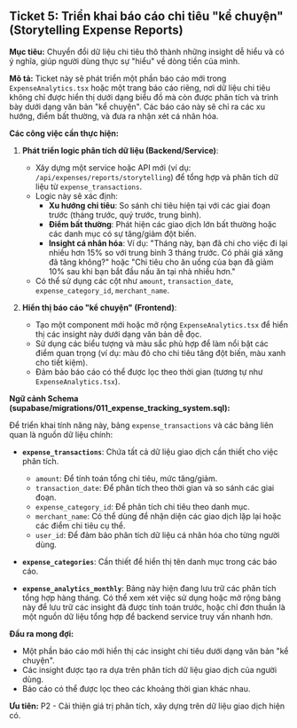 ## Ticket 5: Triển khai báo cáo chi tiêu "kể chuyện" (Storytelling Expense Reports)

**Mục tiêu:** Chuyển đổi dữ liệu chi tiêu thô thành những insight dễ hiểu và có ý nghĩa, giúp người dùng thực sự "hiểu" về dòng tiền của mình.

**Mô tả:**
Ticket này sẽ phát triển một phần báo cáo mới trong `ExpenseAnalytics.tsx` hoặc một trang báo cáo riêng, nơi dữ liệu chi tiêu không chỉ được hiển thị dưới dạng biểu đồ mà còn được phân tích và trình bày dưới dạng văn bản "kể chuyện". Các báo cáo này sẽ chỉ ra các xu hướng, điểm bất thường, và đưa ra nhận xét cá nhân hóa.

**Các công việc cần thực hiện:**

1.  **Phát triển logic phân tích dữ liệu (Backend/Service)**:
    -   Xây dựng một service hoặc API mới (ví dụ: `/api/expenses/reports/storytelling`) để tổng hợp và phân tích dữ liệu từ `expense_transactions`.
    -   Logic này sẽ xác định:
        -   **Xu hướng chi tiêu**: So sánh chi tiêu hiện tại với các giai đoạn trước (tháng trước, quý trước, trung bình).
        -   **Điểm bất thường**: Phát hiện các giao dịch lớn bất thường hoặc các danh mục có sự tăng/giảm đột biến.
        -   **Insight cá nhân hóa**: Ví dụ: "Tháng này, bạn đã chi cho việc đi lại nhiều hơn 15% so với trung bình 3 tháng trước. Có phải giá xăng đã tăng không?" hoặc "Chi tiêu cho ăn uống của bạn đã giảm 10% sau khi bạn bắt đầu nấu ăn tại nhà nhiều hơn."
    -   Có thể sử dụng các cột như `amount`, `transaction_date`, `expense_category_id`, `merchant_name`.

2.  **Hiển thị báo cáo "kể chuyện" (Frontend)**:
    -   Tạo một component mới hoặc mở rộng `ExpenseAnalytics.tsx` để hiển thị các insight này dưới dạng văn bản dễ đọc.
    -   Sử dụng các biểu tượng và màu sắc phù hợp để làm nổi bật các điểm quan trọng (ví dụ: màu đỏ cho chi tiêu tăng đột biến, màu xanh cho tiết kiệm).
    -   Đảm bảo báo cáo có thể được lọc theo thời gian (tương tự như `ExpenseAnalytics.tsx`).

**Ngữ cảnh Schema (supabase/migrations/011_expense_tracking_system.sql):**

Để triển khai tính năng này, bảng `expense_transactions` và các bảng liên quan là nguồn dữ liệu chính:

-   **`expense_transactions`**: Chứa tất cả dữ liệu giao dịch cần thiết cho việc phân tích.
    -   `amount`: Để tính toán tổng chi tiêu, mức tăng/giảm.
    -   `transaction_date`: Để phân tích theo thời gian và so sánh các giai đoạn.
    -   `expense_category_id`: Để phân tích chi tiêu theo danh mục.
    -   `merchant_name`: Có thể dùng để nhận diện các giao dịch lặp lại hoặc các điểm chi tiêu cụ thể.
    -   `user_id`: Để đảm bảo phân tích dữ liệu cá nhân hóa cho từng người dùng.

-   **`expense_categories`**: Cần thiết để hiển thị tên danh mục trong các báo cáo.

-   **`expense_analytics_monthly`**: Bảng này hiện đang lưu trữ các phân tích tổng hợp hàng tháng. Có thể xem xét việc sử dụng hoặc mở rộng bảng này để lưu trữ các insight đã được tính toán trước, hoặc chỉ đơn thuần là một nguồn dữ liệu tổng hợp để backend service truy vấn nhanh hơn.

**Đầu ra mong đợi:**
-   Một phần báo cáo mới hiển thị các insight chi tiêu dưới dạng văn bản "kể chuyện".
-   Các insight được tạo ra dựa trên phân tích dữ liệu giao dịch của người dùng.
-   Báo cáo có thể được lọc theo các khoảng thời gian khác nhau.

**Ưu tiên:** P2 - Cải thiện giá trị phân tích, xây dựng trên dữ liệu giao dịch hiện có.
